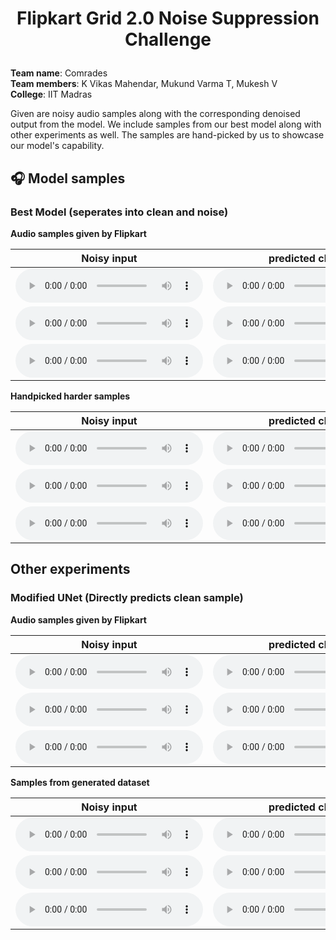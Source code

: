 <h1 align="center">
<p>Flipkart Grid 2.0 Noise Suppression Challenge</p>
</h1>

<p class="text">
<b>Team name</b>: Comrades <br>
<b>Team members</b>: K Vikas Mahendar, Mukund Varma T, Mukesh V <br>
<b>College</b>: IIT Madras
</p>

<p class="text">Given are noisy audio samples along with the corresponding denoised output from the model. We include samples from our best model along with other experiments as well. The samples are hand-picked by us to showcase our model's capability.</p>

## 🎧 Model samples

### Best Model (seperates into clean and noise)

<p class="text"><b>Audio samples given by Flipkart</b></p>

| Noisy input | predicted clean |predicted noise |  
|:---:|:---:|:---:|
|<audio src="{{ site.url }}/assets/audio/1/noisy_1.mp3" controls preload></audio>|<audio src="{{ site.url }}/assets/audio/1/clean_1.wav" controls preload></audio>|<audio src="{{ site.url }}/assets/audio/1/noise_1.wav" controls preload></audio>|
|<audio src="{{ site.url }}/assets/audio/1/noisy_2.mp3" controls preload></audio>|<audio src="{{ site.url }}/assets/audio/1/clean_2.wav" controls preload></audio>|<audio src="{{ site.url }}/assets/audio/1/noise_2.wav" controls preload></audio>|
|<audio src="{{ site.url }}/assets/audio/1/noisy_3.mp3" controls preload></audio>|<audio src="{{ site.url }}/assets/audio/1/clean_3.wav" controls preload></audio>|<audio src="{{ site.url }}/assets/audio/1/noise_3.wav" controls preload></audio>|

<p class="text"><b>Handpicked harder samples</b></p>

| Noisy input | predicted clean |predicted noise |  
|:---:|:---:|:---:|
|<audio src="{{ site.url }}/assets/audio/1/noisy_4.wav" controls preload></audio>|<audio src="{{ site.url }}/assets/audio/1/clean_4.wav" controls preload></audio>|<audio src="{{ site.url }}/assets/audio/1/noise_4.wav" controls preload></audio>|
|<audio src="{{ site.url }}/assets/audio/1/noisy_5.wav" controls preload></audio>|<audio src="{{ site.url }}/assets/audio/1/clean_5.wav" controls preload></audio>|<audio src="{{ site.url }}/assets/audio/1/noise_5.wav" controls preload></audio>|
|<audio src="{{ site.url }}/assets/audio/1/noisy_6.wav" controls preload></audio>|<audio src="{{ site.url }}/assets/audio/1/clean_6.wav" controls preload></audio>|<audio src="{{ site.url }}/assets/audio/1/noise_6.wav" controls preload></audio>|

## Other experiments

### Modified UNet (Directly predicts clean sample)

<p class="text"><b>Audio samples given by Flipkart</b></p>

| Noisy input | predicted clean | 
|:---:|:---:|
|<audio src="{{ site.url }}/assets/audio/2/noisy_1.mp3" controls preload></audio>|<audio src="{{ site.url }}/assets/audio/2/clean_1.wav" controls preload></audio>|
|<audio src="{{ site.url }}/assets/audio/2/noisy_2.wav" controls preload></audio>|<audio src="{{ site.url }}/assets/audio/2/clean_2.wav" controls preload></audio>|
|<audio src="{{ site.url }}/assets/audio/2/noisy_3.wav" controls preload></audio>|<audio src="{{ site.url }}/assets/audio/2/clean_3.wav" controls preload></audio>|

<p class="text"><b>Samples from generated dataset</b></p>

| Noisy input | predicted clean | 
|:---:|:---:|
|<audio src="{{ site.url }}/assets/audio/2/noisy_4.wav" controls preload></audio>|<audio src="{{ site.url }}/assets/audio/2/clean_4.wav" controls preload></audio>|
|<audio src="{{ site.url }}/assets/audio/2/noisy_5.wav" controls preload></audio>|<audio src="{{ site.url }}/assets/audio/2/clean_5.wav" controls preload></audio>|
|<audio src="{{ site.url }}/assets/audio/2/noisy_6.wav" controls preload></audio>|<audio src="{{ site.url }}/assets/audio/2/clean_6.wav" controls preload></audio>|